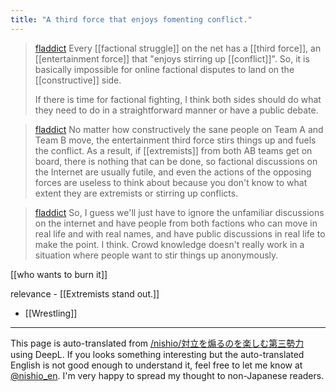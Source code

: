 ```yaml
---
title: "A third force that enjoys fomenting conflict."
---
```


> [fladdict](https://twitter.com/fladdict/status/1776976647058805114) Every [[factional struggle]] on the net has a [[third force]], an [[entertainment force]] that "enjoys stirring up [[conflict]]". So, it is basically impossible for online factional disputes to land on the [[constructive]] side.
>
>  If there is time for factional fighting, I think both sides should do what they need to do in a straightforward manner or have a public debate.

> [fladdict](https://twitter.com/fladdict/status/1776977682972254519) No matter how constructively the sane people on Team A and Team B move, the entertainment third force stirs things up and fuels the conflict. As a result, if [[extremists]] from both AB teams get on board, there is nothing that can be done, so factional discussions on the Internet are usually futile, and even the actions of the opposing forces are useless to think about because you don't know to what extent they are extremists or stirring up conflicts.

> [fladdict](https://twitter.com/fladdict/status/1776978163324858611) So, I guess we'll just have to ignore the unfamiliar discussions on the internet and have people from both factions who can move in real life and with real names, and have public discussions in real life to make the point. I think. Crowd knowledge doesn't really work in a situation where people want to stir things up anonymously.

[[who wants to burn it]]

relevance
    - [[Extremists stand out.]]
- [[Wrestling]]

---
This page is auto-translated from [/nishio/対立を煽るのを楽しむ第三勢力](https://scrapbox.io/nishio/対立を煽るのを楽しむ第三勢力) using DeepL. If you looks something interesting but the auto-translated English is not good enough to understand it, feel free to let me know at [@nishio_en](https://twitter.com/nishio_en). I'm very happy to spread my thought to non-Japanese readers.